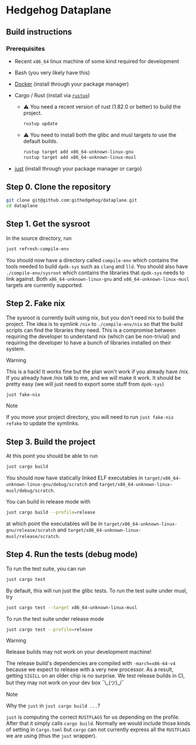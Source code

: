 # Hedgehog Dataplane

## Build instructions

### Prerequisites

- Recent `x86_64` linux machine of some kind required for development
- Bash (you very likely have this)
- [Docker](https://www.docker.com/) (install through your package manager)
- Cargo / Rust (install via [`rustup`](https://rustup.rs/))

  * :warning: You need a recent version of rust (1.82.0 or better) to build the project.

    ```bash
    rustup update
    ```
  * :warning: You need to install both the glibc and musl targets to use the default builds.

    ```bash
    rustup target add x86_64-unknown-linux-gnu
    rustup target add x86_64-unknown-linux-musl
    ```
  
- [just](https://github.com/casey/just) (install through your package manager or cargo)

## Step 0. Clone the repository

```bash
git clone git@github.com:githedgehog/dataplane.git
cd dataplane
```

## Step 1. Get the sysroot

In the source directory, run

```bash
just refresh-compile-env
```

You should now have a directory called `compile-env` which contains the tools needed to build `dpdk-sys` such as `clang` and `lld`.
You should also have `./compile-env/sysroot` which contains the libraries that `dpdk-sys` needs to link against.
Both `x86_64-unknown-linux-gnu` and `x86_64-unknown-linux-musl` targets are currently supported.

## Step 2. Fake nix

The sysroot is currently built using nix, but you don't need nix to build the project.
The idea is to symlink `/nix` to `./compile-env/nix` so that the build scripts can find the libraries they need.
This is a compromise between requiring the developer to understand nix (which can be non-trivial) and requiring the developer to have a bunch of libraries installed on their system.

> [!WARNING]
> This is a hack!
> It works fine but the plan won't work if you already have /nix.
> If you already have /nix talk to me, and we will make it work.
> It should be pretty easy (we will just need to export some stuff 
> from `dpdk-sys`)

```bash
just fake-nix
```

> [!NOTE]
> If you move your project directory, you will need to run `just fake-nix refake` to update the symlinks.

## Step 3. Build the project

At this point you should be able to run

```bash
just cargo build
```

You should now have statically linked ELF executables in `target/x86_64-unknown-linux-gnu/debug/scratch` and `target/x86_64-unknown-linux-musl/debug/scratch`.

You can build in release mode with

```bash
just cargo build --profile=release
```

at which point the executables will be in `target/x86_64-unknown-linux-gnu/release/scratch` and `target/x86_64-unknown-linux-musl/release/scratch`.

## Step 4. Run the tests (debug mode)

To run the test suite, you can run 

```bash
just cargo test
```

By default, this will run just the glibc tests.
To run the test suite under musl, try

```bash
just cargo test --target x86_64-unknown-linux-musl
```

To run the test suite under release mode

```bash
just cargo test --profile=release
```

> [!WARNING]
> Release builds may not work on your development machine!
> 
> The release build's dependencies are compiled with `-march=x86-64-v4` because we expect to release with a very new processor.
> As a result, getting `SIGILL` on an older chip is no surprise.
> We test release builds in CI, but they may not work on your dev box ¯\\\_(ツ)\_\/¯

> [!NOTE]
> Why the `just` in `just cargo build ...`?
> 
> `just` is computing the correct `RUSTFLAGS` for us depending on the profile.
> After that it simply calls `cargo build`.
> Normally we would include those kinds of setting in `Cargo.toml` but `cargo` can not currently express all the `RUSTFLAGS` we are using (thus the `just` wrapper).
